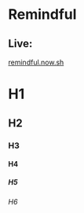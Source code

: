 Remindful
=========

Live:
----

[remindful.now.sh](remindful.now.sh)

# 

# H1
## H2
### H3
#### H4
##### H5
###### H6
